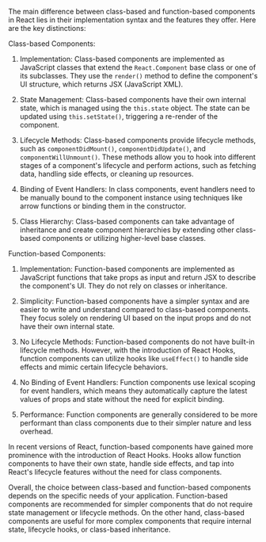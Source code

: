 The main difference between class-based and function-based components in React lies in their implementation syntax and the features they offer. Here are the key distinctions:

Class-based Components:

01. Implementation: Class-based components are implemented as JavaScript classes that extend the `React.Component` base class or one of its subclasses. They use the `render()` method to define the component's UI structure, which returns JSX (JavaScript XML).

02. State Management: Class-based components have their own internal state, which is managed using the `this.state` object. The state can be updated using `this.setState()`, triggering a re-render of the component.

03. Lifecycle Methods: Class-based components provide lifecycle methods, such as `componentDidMount()`, `componentDidUpdate()`, and `componentWillUnmount()`. These methods allow you to hook into different stages of a component's lifecycle and perform actions, such as fetching data, handling side effects, or cleaning up resources.

04. Binding of Event Handlers: In class components, event handlers need to be manually bound to the component instance using techniques like arrow functions or binding them in the constructor.

05. Class Hierarchy: Class-based components can take advantage of inheritance and create component hierarchies by extending other class-based components or utilizing higher-level base classes.

Function-based Components:

01. Implementation: Function-based components are implemented as JavaScript functions that take props as input and return JSX to describe the component's UI. They do not rely on classes or inheritance.

02. Simplicity: Function-based components have a simpler syntax and are easier to write and understand compared to class-based components. They focus solely on rendering UI based on the input props and do not have their own internal state.

03. No Lifecycle Methods: Function-based components do not have built-in lifecycle methods. However, with the introduction of React Hooks, function components can utilize hooks like `useEffect()` to handle side effects and mimic certain lifecycle behaviors.

04. No Binding of Event Handlers: Function components use lexical scoping for event handlers, which means they automatically capture the latest values of props and state without the need for explicit binding.

05. Performance: Function components are generally considered to be more performant than class components due to their simpler nature and less overhead.

In recent versions of React, function-based components have gained more prominence with the introduction of React Hooks. Hooks allow function components to have their own state, handle side effects, and tap into React's lifecycle features without the need for class components.

Overall, the choice between class-based and function-based components depends on the specific needs of your application. Function-based components are recommended for simpler components that do not require state management or lifecycle methods. On the other hand, class-based components are useful for more complex components that require internal state, lifecycle hooks, or class-based inheritance.